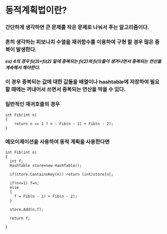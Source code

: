  
# 동적계획법이란?

### 간단하게 생각하면 큰 문제를 작은 문제로 나눠서 푸는 알고리즘이다.
### 흔히 생각하는 피보나치 수열을 재귀함수를 이용하여 구현 할 경우 많은 중복이 발생한다.
***ex) 4의 경우 fi(3)+fi(2) 밑에 중복되는 fi(2)와 fi(1)들이 생겨나면서 중복되는 연산을 계속해서 해야한다.***

### 이 경우 중복되는 값에 대한 값들을 배열이나 hashtable에 저장하여 필요 할 때에는 꺼내어서 쓰면서 중복되는 연산을 막을 수 있다.

### 일반적인 재귀호출의 경우

```
int Fib(int n)
{
    return n <= 1 ? n : Fib(n - 1) + Fib(n - 2);
}
```

### 메모이제이션을 사용하여 동적 계획을 사용한다면

```
int Fib(int n)
{
  int f;
  HashTable store=new HashTable();

  if(store.ContainsKey(n)) return (int)store[n];

  if(n<=1) f=n;
  else
  { 
    f = Fib(n - 1) + Fib(n - 2);  
  }
  
  store.Add(n,f);
  
  return f;
  
}
```

